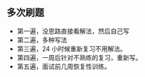 ## 多次刷题

- 第一遍，没思路直接看解法，然后自己写
- 第二遍，多种写法
- 第三遍，24 小时候重新复习不用解法。
- 第四遍，一周后针对不熟练的复习，重新写。
- 第五遍，面试前几周恢复性训练。
